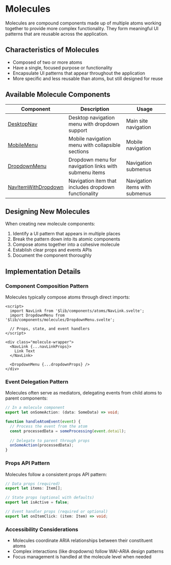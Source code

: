 # Molecules

Molecules are compound components made up of multiple atoms working together to provide more complex functionality. They form meaningful UI patterns that are reusable across the application.

## Characteristics of Molecules

- Composed of two or more atoms
- Have a single, focused purpose or functionality
- Encapsulate UI patterns that appear throughout the application
- More specific and less reusable than atoms, but still designed for reuse

## Available Molecule Components

| Component | Description | Usage |
|-----------|-------------|-------|
| [DesktopNav](./DesktopNav.md) | Desktop navigation menu with dropdown support | Main site navigation |
| [MobileMenu](./MobileMenu.md) | Mobile navigation menu with collapsible sections | Mobile navigation |
| [DropdownMenu](./DropdownMenu.md) | Dropdown menu for navigation links with submenu items | Navigation submenus |
| [NavItemWithDropdown](./NavItemWithDropdown.md) | Navigation item that includes dropdown functionality | Navigation items with submenus |

## Designing New Molecules

When creating new molecule components:

1. Identify a UI pattern that appears in multiple places
2. Break the pattern down into its atomic components
3. Compose atoms together into a cohesive molecule
4. Establish clear props and events APIs
5. Document the component thoroughly

## Implementation Details

### Component Composition Pattern

Molecules typically compose atoms through direct imports:

```svelte
<script>
  import NavLink from '$lib/components/atoms/NavLink.svelte';
  import DropdownMenu from '$lib/components/molecules/DropdownMenu.svelte';
  
  // Props, state, and event handlers
</script>

<div class="molecule-wrapper">
  <NavLink {...navLinkProps}>
    Link Text
  </NavLink>
  
  <DropdownMenu {...dropdownProps} />
</div>
```

### Event Delegation Pattern

Molecules often serve as mediators, delegating events from child atoms to parent components:

```typescript
// In a molecule component
export let onSomeAction: (data: SomeData) => void;

function handleAtomEvent(event) {
  // Process the event from the atom
  const processedData = someProcessing(event.detail);
  
  // Delegate to parent through props
  onSomeAction(processedData);
}
```

### Props API Pattern

Molecules follow a consistent props API pattern:

```typescript
// Data props (required)
export let items: Item[];

// State props (optional with defaults)
export let isActive = false;

// Event handler props (required or optional)
export let onItemClick: (item: Item) => void;
```

### Accessibility Considerations

- Molecules coordinate ARIA relationships between their constituent atoms
- Complex interactions (like dropdowns) follow WAI-ARIA design patterns
- Focus management is handled at the molecule level when needed
